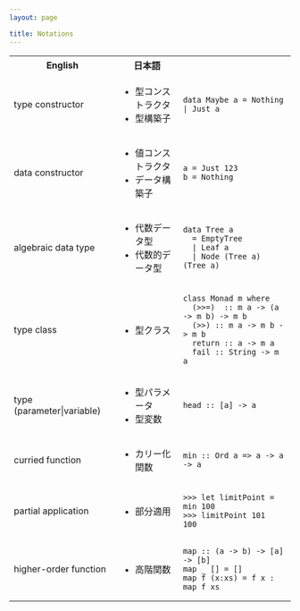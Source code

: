 ```yaml
---
layout: page

title: Notations
---
```


<table class="table table-bordered">
<tr>
  <th>English</th>
  <th>日本語</th>
  <th></th>
</tr>
<tr>
  <td>type constructor</td>
  <td>
    <ul>
      <li>型コンストラクタ</li>
      <li>型構築子</li>
    </ul>
  </td>
  <td><pre><code>data Maybe a = Nothing | Just a</code></pre></td>
</tr>
<tr>
  <td>data constructor</td>
  <td>
    <ul>
      <li>値コンストラクタ</li>
      <li>データ構築子</li>
    </ul>
  </td>
  <td><pre><code>a = Just 123
b = Nothing</code></pre></td>
</tr>
<tr>
  <td>algebraic data type</td>
  <td>
    <ul>
      <li>代数データ型</li>
      <li>代数的データ型</li>
    </ul>
  </td>
  <td><pre><code>data Tree a
  = EmptyTree
  | Leaf a
  | Node (Tree a) (Tree a)</code></pre></td>
</tr>
<tr>
  <td>type class</td>
  <td>
    <ul>
      <li>型クラス</li>
    </ul>
  </td>
  <td><pre><code>class Monad m where
  (>>=)  :: m a -> (a -> m b) -> m b
  (>>) :: m a -> m b -> m b
  return :: a -> m a
  fail :: String -> m a</code></pre></td>
</tr>
<tr>
  <td>type (parameter|variable)</td>
  <td>
    <ul>
      <li>型パラメータ</li>
      <li>型変数</li>
    </ul>
  </td>
  <td><pre><code>head :: [a] -> a</code></pre></td>
</tr>
<tr>
  <td>curried function</td>
  <td>
    <ul>
      <li>カリー化関数</li>
    </ul>
  </td>
  <td><pre><code>min :: Ord a => a -> a -> a</code></pre></td>
</tr>
<tr>
  <td>partial application</td>
  <td>
    <ul>
      <li>部分適用</li>
    </ul>
  </td>
  <td><pre><code>&gt;&gt;&gt; let limitPoint = min 100
&gt;&gt;&gt; limitPoint 101
100</code></pre></td>
</tr>
<tr>
  <td>higher-order function</td>
  <td>
    <ul>
      <li>高階関数</li>
    </ul>
  </td>
  <td><pre><code>map :: (a -> b) -> [a] -> [b]
map _ [] = []
map f (x:xs) = f x : map f xs</code></pre></td>
</tr>
</table>
